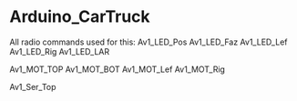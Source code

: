 # Arduino_CarTruck

All radio commands used for this:
  Av1_LED_Pos
  Av1_LED_Faz
  Av1_LED_Lef
  Av1_LED_Rig
  Av1_LED_LAR
  
  Av1_MOT_TOP
  Av1_MOT_BOT
  Av1_MOT_Lef
  Av1_MOT_Rig
  
  Av1_Ser_Top
